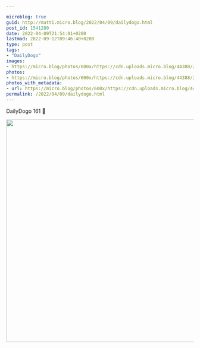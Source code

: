 ```yaml
---

microblog: true
guid: http://matti.micro.blog/2022/04/09/dailydogo.html
post_id: 1541280
date: 2022-04-09T21:54:01+0200
lastmod: 2022-09-12T09:46:40+0200
type: post
tags:
- "DailyDogo"
images:
- https://micro.blog/photos/600x/https://cdn.uploads.micro.blog/44388/2022/dc2660ad7b.jpg
photos:
- https://micro.blog/photos/600x/https://cdn.uploads.micro.blog/44388/2022/dc2660ad7b.jpg
photos_with_metadata:
- url: https://micro.blog/photos/600x/https://cdn.uploads.micro.blog/44388/2022/dc2660ad7b.jpg
permalink: /2022/04/09/dailydogo.html
---
```

DailyDogo 161 🐶

<img src="/media/uploads/2022/dc2660ad7b.jpg" width="600" height="600" alt="" />
